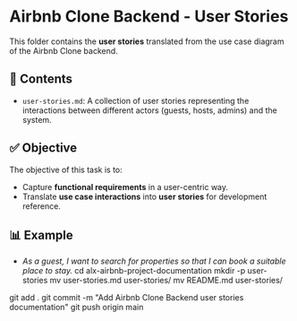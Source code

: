 # Airbnb Clone Backend - User Stories

This folder contains the **user stories** translated from the use case diagram of the Airbnb Clone backend.

## 📌 Contents
- `user-stories.md`: A collection of user stories representing the interactions between different actors (guests, hosts, admins) and the system.

## ✅ Objective
The objective of this task is to:
- Capture **functional requirements** in a user-centric way.
- Translate **use case interactions** into **user stories** for development reference.

## 📊 Example
- *As a guest, I want to search for properties so that I can book a suitable place to stay.*
cd alx-airbnb-project-documentation
mkdir -p user-stories
mv user-stories.md user-stories/
mv README.md user-stories/

git add .
git commit -m "Add Airbnb Clone Backend user stories documentation"
git push origin main
